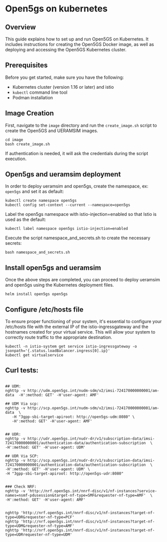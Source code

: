 
# Open5gs on kubernetes

## Overview
This guide explains how to set up and run Open5GS on Kubernetes. It includes instructions for creating the Open5GS Docker image, as well as deploying and accessing the Open5GS Kubernetes cluster.

## Prerequisites

Before you get started, make sure you have the following:

- Kubernetes cluster (version 1.16 or later) and istio
- `kubectl` command line tool
- Podman installation

## Image Creation
First, navigate to the `image` directory and run the `create_image.sh` script to create the Open5GS and UERAMSIM images.

```shell
cd image
bash create_image.sh
```
If authentication is needed, it will ask the credentials during the script execution.


## Open5gs and ueramsim deployment
In order to deploy ueramsim and open5gs, create the namespace, ex: `open5gs`  and set it as default:
```shell
kubectl create namespace open5gs
kubectl config set-context --current --namespace=open5gs
```

Label the open5gs namespace with istio-injection=enabled so that Istio is used as the default:
```shell
kubectl label namespace open5gs istio-injection=enabled
```

Execute the script namespace_and_secrets.sh to create the necessary secrets:
```shell
bash namespace_and_secrets.sh
```

## Install open5gs and ueramsim
Once the above steps are completed, you can proceed to deploy ueramsim and open5gs using the Kubernetes deployment files.
```shell
helm install open5gs open5gs
```

## Configure /etc/hosts file
To ensure proper functioning of your system, it's essential to configure your /etc/hosts file with the external IP of the istio-ingressgateway and the hostnames created for your virtual service. This will allow your system to correctly route traffic to the appropriate destination.
```shell
kubectl -n istio-system get service istio-ingressgateway -o jsonpath='{.status.loadBalancer.ingress[0].ip}'
kubectl get virtualservice
```

## Curl tests:
```shell

## UDM:
nghttp -v http://udm.open5gs.int/nudm-sdm/v2/imsi-724170000000001/am-data  -H':method: GET' -H'user-agent: AMF'

## UDM Via scp:
nghttp -v http://scp.open5gs.int/nudm-sdm/v2/imsi-724170000000001/am-data  \
   -H "3gpp-sbi-target-apiroot: http://open5gs-udm:8080" \
   -H':method: GET' -H'user-agent: AMF'


## UDR:
nghttp -v http://udr.open5gs.int/nudr-dr/v1/subscription-data/imsi-724170000000001/authentication-data/authentication-subscription  \
-H':method: GET' -H'user-agent: UDM'

## UDR Via SCP:
nghttp -v http://scp.open5gs.int/nudr-dr/v1/subscription-data/imsi-724170000000001/authentication-data/authentication-subscription  \
-H':method: GET' -H'user-agent: UDM' \
-H "3gpp-sbi-target-apiroot: http://open5gs-udr:8080"


### Check NRF:
nghttp -v 'http://nrf.open5gs.int/nnrf-disc/v1/nf-instances?service-names=nsmf-pdusession&target-nf-type=SMF&requester-nf-type=AMF'  \
-H':method: GET' -H'user-agent: AMF'


nghttp 'http://nrf.open5gs.int/nnrf-disc/v1/nf-instances?target-nf-type=UDR&requester-nf-type=PCF'
nghttp 'http://nrf.open5gs.int/nnrf-disc/v1/nf-instances?target-nf-type=UDM&requester-nf-type=AMF'
nghttp 'http://nrf.open5gs.int/nnrf-disc/v1/nf-instances?target-nf-type=UDRrequester-nf-type=UDM'

```
